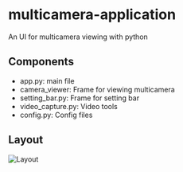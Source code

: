 # multicamera-application
An UI for multicamera viewing with python

## Components
- app.py: main file
- camera_viewer: Frame for viewing multicamera
- setting_bar.py: Frame for setting bar
- video_capture.py: Video tools
- config.py: Config files

## Layout
![Layout](https://github.com/namogg/multicamera-application/images/screenshot.png)